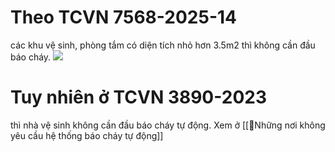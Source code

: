 

# Theo TCVN 7568-2025-14 
các khu vệ sinh, phòng tắm có diện tích nhỏ hơn 3.5m2 thì không cần đầu báo cháy. 
![](https://res.cloudinary.com/dcqf82eor/image/upload/f_auto/v1750743276/kysudienvn/upm5ynabhznbkqlu2nmb.png)


# Tuy nhiên ở TCVN 3890-2023 

thì nhà vệ sinh không cần đầu báo cháy tự động. Xem ở [[🚩Những nơi không yêu cầu hệ thống báo cháy tự động]]
